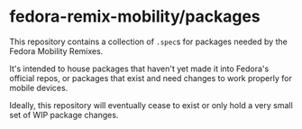 # fedora-remix-mobility/packages

This repository contains a collection of `.spec`s for packages needed by the Fedora Mobility Remixes.

It's intended to house packages that haven't yet made it into Fedora's official repos, or packages that exist and need changes to work properly for mobile devices.

Ideally, this repository will eventually cease to exist or only hold a very small set of WIP package changes.
